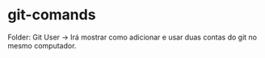 # git-comands

Folder: Git User -> Irá mostrar como adicionar e usar duas contas do git no mesmo computador.
